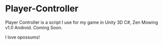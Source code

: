 # Player-Controller
Player Controller is a script I use for my game in Unity 3D C#, Zen Mowing v1.0 Android. Coming Soon.

I love opossums!

